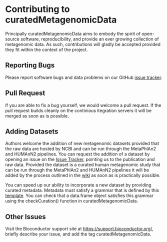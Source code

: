 # Contributing to curatedMetagenomicData

Principally curatedMetagenomicData aims to embody the spirit of open-source software, reproducibility, and provide an ever growing collection of metagenomic data. As such, contributions will gladly be accepted provided they fit within the context of the project.

## Reporting Bugs

Please report software bugs and data problems on our GitHub [issue tracker](https://github.com/waldronlab/curatedMetagenomicData/issues).

## Pull Request

If you are able to fix a bug yourself, we would welcome a pull request. If the pull request builds cleanly on the continious itegration servers it will be merged as soon as is possible.

## Adding Datasets

Authors welcome the addition of new metagenomic datasets provided that the raw data are hosted by NCBI and can be run through the MetaPhlAn2 and HUMAnN2 pipelines. You 
can request the addition of a dataset by opening an issue on the [Issue Tracker](https://github.com/waldronlab/curatedMetagenomicData/issues), pointing
us to the publication and raw data. Provided the dataset is a curated human metagenomic study that can be run through the MetaPhlAn2 and HUMAnN2 pipelines it will be added by the process outlined in the [wiki](https://github.com/waldronlab/curatedMetagenomicData/wiki/Adding-New-Data) as soon as is practically possible.

You can speed up our ability to incorporate a new dataset by providing curated 
metadata. Metadata must satisfy a grammar that is defined by this [template](https://github.com/waldronlab/curatedMetagenomicData/blob/master/inst/extdata/template.csv). You can check that a data.frame object satisfies this grammar using the checkCuration() function in curatedMetagenomicData.


## Other Issues

Visit the Bioconductor support site at https://support.bioconductor.org/, briefly describe your issue, and add the tag curatedMetagenomicData.
